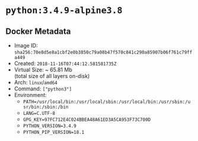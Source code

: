 # `python:3.4.9-alpine3.8`

## Docker Metadata

- Image ID: `sha256:70e8d5e8a1cbf2e0b3850c79a08b47f570c841c290a85907b06f761c79ffa449`
- Created: `2018-11-16T07:44:12.581581735Z`
- Virtual Size: ~ 65.81 Mb  
  (total size of all layers on-disk)
- Arch: `linux`/`amd64`
- Command: `["python3"]`
- Environment:
  - `PATH=/usr/local/bin:/usr/local/sbin:/usr/local/bin:/usr/sbin:/usr/bin:/sbin:/bin`
  - `LANG=C.UTF-8`
  - `GPG_KEY=97FC712E4C024BBEA48A61ED3A5CA953F73C700D`
  - `PYTHON_VERSION=3.4.9`
  - `PYTHON_PIP_VERSION=18.1`
